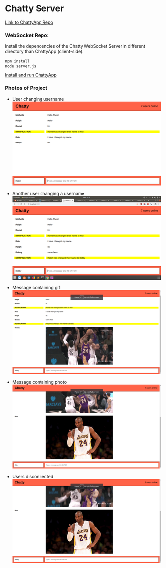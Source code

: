 Chatty Server
=====================

[Link to ChattyApp Repo](https://github.com/romelt777/chattyApp)

### WebSocket Repo:


Install the dependencies of the Chatty WebSocket Server in different directory than ChattyApp (client-side).

```
npm install
node server.js
```


[Install and run ChattyApp ](https://github.com/romelt777/chattyApp)



### Photos of Project

- User changing username
![](https://github.com/romelt777/chattyApp/blob/master/docs/newChangeUsername.png)

- Another user changing a username
![](https://github.com/romelt777/chattyApp/blob/master/docs/newChangeUsername2.png)

- Message containing gif
![](https://github.com/romelt777/chattyApp/blob/master/docs/newMessageGif.png)

- Message containing photo
![](https://github.com/romelt777/chattyApp/blob/master/docs/newMessagePic.png)

- Users disconnected
![](https://github.com/romelt777/chattyApp/blob/master/docs/usersDIsconnect.png)




